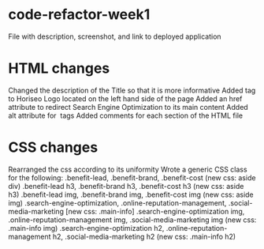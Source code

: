 # code-refactor-week1

File with description, screenshot, and link to deployed application

# HTML changes

Changed the description of the Title so that it is more informative
Added <a> tag to Horiseo Logo located on the left hand side of the page
Added an href attribute to redirect Search Engine Optimization to its main content
Added alt attribute for <img> tags
Added comments for each section of the HTML file

# CSS changes

Rearranged the css according to its uniformity
Wrote a generic CSS class for the following:
.benefit-lead, .benefit-brand, .benefit-cost (new css: aside div)
.benefit-lead h3, .benefit-brand h3, .benefit-cost h3 (new css: aside h3)
.benefit-lead img, .benefit-brand img, .benefit-cost img (new css: aside img)
.search-engine-optimization, .online-reputation-management, .social-media-marketing [new css: .main-info]
.search-engine-optimization img, .online-reputation-management img, .social-media-marketing img (new css: .main-info img)
.search-engine-optimization h2, .online-reputation-management h2, .social-media-marketing h2 (new css: .main-info h2)
